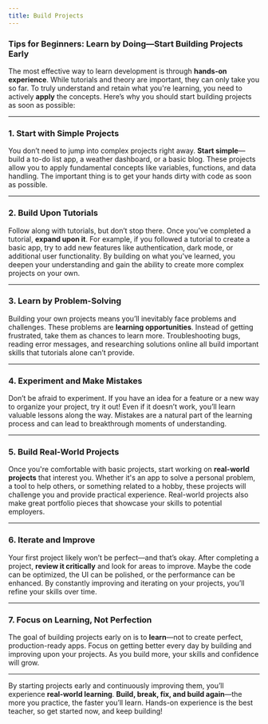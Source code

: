 ```yaml
---
title: Build Projects
---
```

### **Tips for Beginners: Learn by Doing—Start Building Projects Early**

The most effective way to learn development is through **hands-on experience**. While tutorials and theory are important, they can only take you so far. To truly understand and retain what you're learning, you need to actively **apply** the concepts. Here’s why you should start building projects as soon as possible:

---

### **1. Start with Simple Projects**
You don’t need to jump into complex projects right away. **Start simple**—build a to-do list app, a weather dashboard, or a basic blog. These projects allow you to apply fundamental concepts like variables, functions, and data handling. The important thing is to get your hands dirty with code as soon as possible.

---

### **2. Build Upon Tutorials**
Follow along with tutorials, but don’t stop there. Once you’ve completed a tutorial, **expand upon it**. For example, if you followed a tutorial to create a basic app, try to add new features like authentication, dark mode, or additional user functionality. By building on what you've learned, you deepen your understanding and gain the ability to create more complex projects on your own.

---

### **3. Learn by Problem-Solving**
Building your own projects means you’ll inevitably face problems and challenges. These problems are **learning opportunities**. Instead of getting frustrated, take them as chances to learn more. Troubleshooting bugs, reading error messages, and researching solutions online all build important skills that tutorials alone can’t provide.

---

### **4. Experiment and Make Mistakes**
Don’t be afraid to experiment. If you have an idea for a feature or a new way to organize your project, try it out! Even if it doesn’t work, you’ll learn valuable lessons along the way. Mistakes are a natural part of the learning process and can lead to breakthrough moments of understanding.

---

### **5. Build Real-World Projects**
Once you're comfortable with basic projects, start working on **real-world projects** that interest you. Whether it's an app to solve a personal problem, a tool to help others, or something related to a hobby, these projects will challenge you and provide practical experience. Real-world projects also make great portfolio pieces that showcase your skills to potential employers.

---

### **6. Iterate and Improve**
Your first project likely won’t be perfect—and that’s okay. After completing a project, **review it critically** and look for areas to improve. Maybe the code can be optimized, the UI can be polished, or the performance can be enhanced. By constantly improving and iterating on your projects, you’ll refine your skills over time.

---

### **7. Focus on Learning, Not Perfection**
The goal of building projects early on is to **learn**—not to create perfect, production-ready apps. Focus on getting better every day by building and improving upon your projects. As you build more, your skills and confidence will grow.

---

By starting projects early and continuously improving them, you’ll experience **real-world learning**. **Build, break, fix, and build again**—the more you practice, the faster you’ll learn. Hands-on experience is the best teacher, so get started now, and keep building!

